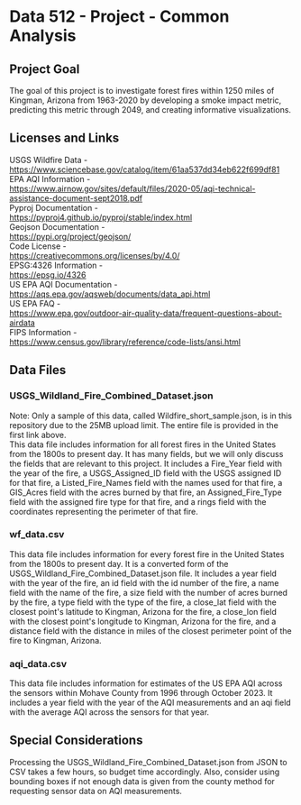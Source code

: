 # Data 512 - Project - Common Analysis
## Project Goal
The goal of this project is to investigate forest fires within 1250 miles of Kingman, Arizona from 1963-2020 by developing a smoke impact metric, predicting this metric through 2049, and creating informative visualizations.
## Licenses and Links
USGS Wildfire Data -  
https://www.sciencebase.gov/catalog/item/61aa537dd34eb622f699df81  
EPA AQI Information -  
https://www.airnow.gov/sites/default/files/2020-05/aqi-technical-assistance-document-sept2018.pdf  
Pyproj Documentation -  
https://pyproj4.github.io/pyproj/stable/index.html  
Geojson Documentation -  
https://pypi.org/project/geojson/  
Code License -  
https://creativecommons.org/licenses/by/4.0/  
EPSG:4326 Information -  
https://epsg.io/4326  
US EPA AQI Documentation -  
https://aqs.epa.gov/aqsweb/documents/data_api.html  
US EPA FAQ -  
https://www.epa.gov/outdoor-air-quality-data/frequent-questions-about-airdata  
FIPS Information -  
https://www.census.gov/library/reference/code-lists/ansi.html
## Data Files
### USGS_Wildland_Fire_Combined_Dataset.json
Note: Only a sample of this data, called Wildfire_short_sample.json, is in this repository due to the 25MB upload limit. The entire file is provided in the first link above.  
This data file includes information for all forest fires in the United States from the 1800s to present day. It has many fields, but we will only discuss the fields that are relevant to this project. It includes a Fire_Year field with the year of the fire, a USGS_Assigned_ID field with the USGS assigned ID for that fire, a Listed_Fire_Names field with the names used for that fire, a GIS_Acres field with the acres burned by that fire, an Assigned_Fire_Type field with the assigned fire type for that fire, and a rings field with the coordinates representing the perimeter of that fire.
### wf_data.csv
This data file includes information for every forest fire in the United States from the 1800s to present day. It is a converted form of the USGS_Wildland_Fire_Combined_Dataset.json file. It includes a year field with the year of the fire, an id field with the id number of the fire, a name field with the name of the fire, a size field with the number of acres burned by the fire, a type field with the type of the fire, a close_lat field with the closest point's latitude to Kingman, Arizona for the fire, a close_lon field with the closest point's longitude to Kingman, Arizona for the fire, and a distance field with the distance in miles of the closest perimeter point of the fire to Kingman, Arizona.
### aqi_data.csv
This data file includes information for estimates of the US EPA AQI across the sensors within Mohave County from 1996 through October 2023. It includes a year field with the year of the AQI measurements and an aqi field with the average AQI across the sensors for that year.
## Special Considerations
Processing the USGS_Wildland_Fire_Combined_Dataset.json from JSON to CSV takes a few hours, so budget time accordingly. Also, consider using bounding boxes if not enough data is given from the county method for requesting sensor data on AQI measurements.
